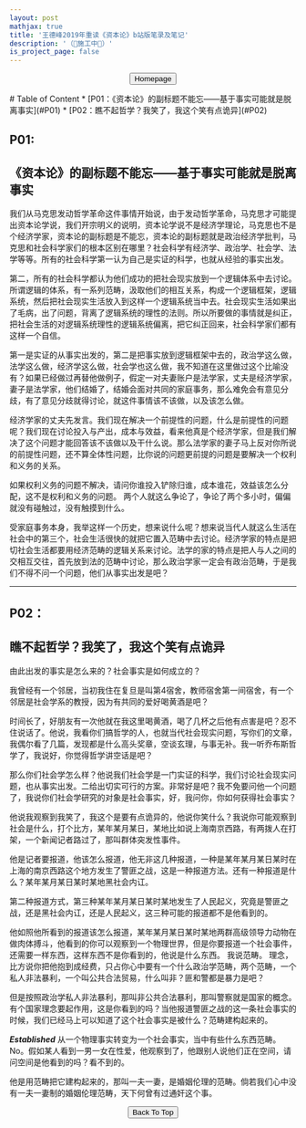 ```yaml
---
layout: post
mathjax: true
title: '王德峰2019年重读《资本论》b站版笔录及笔记'
description: '（🚧施工中🚧）'
is_project_page: false
---
```


<p style="text-align:center;">
<button type="button" onclick="window.location.href='index.html';">Homepage</button>
</p>
# Table of Content
* [P01：《资本论》的副标题不能忘——基于事实可能就是脱离事实](#P01)
* [P02：瞧不起哲学？我笑了，我这个笑有点诡异](#P02)

## P01:
## 《资本论》的副标题不能忘——基于事实可能就是脱离事实

我们从马克思发动哲学革命这件事情开始说，由于发动哲学革命，马克思才可能提出资本论学说，我们开宗明义的说明，资本论学说不是经济学理论，马克思也不是个经济学家，资本论的副标题是不能忘，资本论的副标题就是政治经济学批判，马克思和社会科学家们的根本区别在哪里？社会科学有经济学、政治学、社会学、法学等等。所有的社会科学第一认为自己是实证的科学，也就从经验的事实出发。

第二，所有的社会科学都认为他们成功的把社会现实放到一个逻辑体系中去讨论。所谓逻辑的体系，有一系列范畴，汲取他们的相互关系，构成一个逻辑框架，逻辑系统，然后把社会现实生活放入到这样一个逻辑系统当中去。社会现实生活如果出了毛病，出了问题，背离了逻辑系统的理性的法则。所以所要做的事情就是纠正，把社会生活的对逻辑系统理性的逻辑系统偏离，把它纠正回来，社会科学家们都有这样一个自信。 

第一是实证的从事实出发的，第二是把事实放到逻辑框架中去的，政治学这么做，法学这么做，经济学这么做，社会学也这么做，我不知道在这里做过这个比喻没有？如果已经做过再替他做例子，假定一对夫妻账户是法学家，丈夫是经济学家，妻子是法学家，他们结婚了，结婚会面对共同的家庭事务，那么难免会有意见分歧，有了意见分歧就得讨论，就这件事情该不该做，以及该怎么做。 

经济学家的丈夫先发言。我们现在解决一个前提性的问题，什么是前提性的问题呢？我们现在讨论投入与产出，成本与效益，看来他真是个经济学家，但是我们解决了这个问题才能回答该不该做以及干什么说。那么法学家的妻子马上反对你所说的前提性问题，还不算全体性问题，比你说的问题更前提的问题是要解决一个权利和义务的关系。

如果权利义务的问题不解决，请问你谁投入铲除归谁，成本谁花，效益该怎么分配，这不是权利和义务的问题。 两个人就这么争论了，争论了两个多小时，偏偏就没有碰触过，没有触摸到什么。 

受家庭事务本身，我举这样一个历史，想来说什么呢？想来说当代人就这么生活在社会中的第三个，社会生活很快的就把它置入范畴中去讨论。经济学家的特点是把切社会生活都要用经济范畴的逻辑关系来讨论。法学的家的特点是把人与人之间的交相互交往，首先放到法的范畴中讨论，那么政治学家一定会有政治范畴，于是我们不得不问一个问题，他们从事实出发是吧？ 

***

## P02：
## 瞧不起哲学？我笑了，我这个笑有点诡异

由此出发的事实是怎么来的？社会事实是如何成立的？ 

我曾经有一个邻居，当初我住在复旦是叫第4宿舍，教师宿舍第一间宿舍，有一个邻居是社会学系的教授，因为有共同的爱好喝黄酒是吧？

时间长了，好朋友有一次他就在我这里喝黄酒，喝了几杯之后他有点害是吧？忍不住说话了。他说，我看你们搞哲学的人，也就当代社会现实问题，写你们的文章，我偶尔看了几篇，发现都是什么高头奖章，空谈玄理，与事无补。我一听乔布斯哲学了，我说好，你觉得哲学讲空话是吧？ 

那么你们社会学怎么样？他说我们社会学是一门实证的科学，我们讨论社会现实问题，也从事实出发。二给出切实可行的方案。非常好是吧？我不免要问他一个问题了，我说你们社会学研究的对象是社会事实，好，我问你，你如何获得社会事实？

他说我观察到我笑了，我这个是要有点诡异的，他说你笑什么？我说你可能观察到社会是什么，打个比方，某年某月某日，某地比如说上海南京西路，有两拨人在打架，一个新闻记者路过了，那叫群体突发性事件。

他是记者要报道，他该怎么报道，他无非这几种报道，一种是某年某月某日某时在上海的南京西路这个地方发生了警匪之战，这是一种报道方法。还有一种报道是什么？某年某月某日某时某地黑社会内讧。 

第二种报道方式，第三种某年某月某日某时某地发生了人民起义，究竟是警匪之战，还是黑社会内讧，还是人民起义，这三种可能的报道都不是他看到的。

他如照他所看到的报道该怎么报道，某年某月某日某时某地两群高级领导力动物在做肉体搏斗，他看到的你可以观察到一个物理世界，但是你要报道一个社会事件，还需要一样东西，这样东西不是你看到的，他说是什么东西。
我说范畴。 理念，比方说你把他抱到成经费，只占你心中要有一个什么政治学范畴，两个范畴，一个私人非法暴利，一个叫公共合法贸易，什么叫非？匪和警都是暴力是吧？

但是按照政治学私人非法暴利，那叫非公共合法暴利，那叫警察就是国家的概念。有个国家理念要起作用，这是你看到的吗？当他报道警匪之战的这一条社会事实的时候，我们已经马上可以知道了这个社会事实是被什么？范畴建构起来的。 

_**Established**_ 从一个物理事实转变为一个社会事实，当中有些什么东西范畴。No。假如某人看到一男一女在性爱，他观察到了，他跟别人说他们正在空间，请问空间是他看到的吗？看不到的。

他是用范畴把它建构起来的，那叫一夫一妻，是婚姻伦理的范畴。倘若我们心中没有一夫一妻制的婚姻伦理范畴，天下何曾有过通奸这个事。

<p style="text-align:center;">
<button type="button" onclick="window.location.href='#top';">Back To Top</button>
<p>
